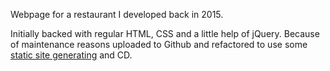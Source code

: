 Webpage for a restaurant I developed back in 2015.

Initially backed with regular HTML, CSS and a little help of jQuery. Because of maintenance reasons uploaded to Github and refactored to use some [static site generating](https://www.11ty.dev/) and CD.
